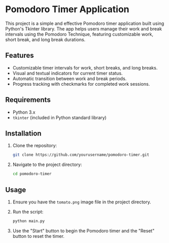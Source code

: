# Pomodoro Timer Application

This project is a simple and effective Pomodoro timer application built using Python's Tkinter library. The app helps users manage their work and break intervals using the Pomodoro Technique, featuring customizable work, short break, and long break durations.

## Features
- Customizable timer intervals for work, short breaks, and long breaks.
- Visual and textual indicators for current timer status.
- Automatic transition between work and break periods.
- Progress tracking with checkmarks for completed work sessions.

## Requirements
- Python 3.x
- `tkinter` (included in Python standard library)

## Installation
1. Clone the repository:
    ```sh
    git clone https://github.com/yourusername/pomodoro-timer.git
    ```
2. Navigate to the project directory:
    ```sh
    cd pomodoro-timer
    ```

## Usage
1. Ensure you have the `tomato.png` image file in the project directory.
2. Run the script:
    ```sh
    python main.py
    ```

3. Use the "Start" button to begin the Pomodoro timer and the "Reset" button to reset the timer.

